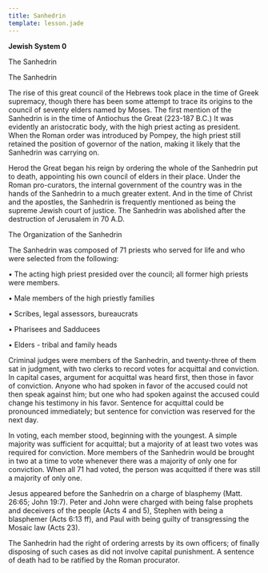 ```yaml
---
title: Sanhedrin
template: lesson.jade
---
```



**Jewish System 0**

The Sanhedrin

The Sanhedrin

The rise of this great council of the Hebrews took place in the time of
Greek supremacy, though there has been some attempt to trace its origins
to the council of seventy elders named by Moses. The first mention of
the Sanhedrin is in the time of Antiochus the Great (223-187 B.C.) It
was evidently an aristocratic body, with the high priest acting as
president. When the Roman order was introduced by Pompey, the high
priest still retained the position of governor of the nation, making it
likely that the Sanhedrin was carrying on.

Herod the Great began his reign by ordering the whole of the Sanhedrin
put to death, appointing his own council of elders in their place. Under
the Roman pro-curators, the internal government of the country was in
the hands of the Sanhedrin to a much greater extent. And in the time of
Christ and the apostles, the Sanhedrin is frequently mentioned as being
the supreme Jewish court of justice. The Sanhedrin was abolished after
the destruction of Jerusalem in 70 A.D.

The Organization of the Sanhedrin

The Sanhedrin was composed of 71 priests who served for life and who
were selected from the following:

• The acting high priest presided over the council; all former high
priests were members.

• Male members of the high priestly families

• Scribes, legal assessors, bureaucrats

• Pharisees and Sadducees

• Elders - tribal and family heads

Criminal judges were members of the Sanhedrin, and twenty-three of them
sat in judgment, with two clerks to record votes for acquittal and
conviction. In capital cases, argument for acquittal was heard first,
then those in favor of conviction. Anyone who had spoken in favor of the
accused could not then speak against him; but one who had spoken against
the accused could change his testimony in his favor. Sentence for
acquittal could be pronounced immediately; but sentence for conviction
was reserved for the next day.

In voting, each member stood, beginning with the youngest. A simple
majority was sufficient for acquittal; but a majority of at least two
votes was required for conviction. More members of the Sanhedrin would
be brought in two at a time to vote whenever there was a majority of
only one for conviction. When all 71 had voted, the person was acquitted
if there was still a majority of only one.

Jesus appeared before the Sanhedrin on a charge of blasphemy (Matt.
26:65; John 19:7). Peter and John were charged with being false prophets
and deceivers of the people (Acts 4 and 5), Stephen with being a
blasphemer (Acts 6:13 ff), and Paul with being guilty of transgressing
the Mosaic law (Acts 23).

The Sanhedrin had the right of ordering arrests by its own officers; of
finally disposing of such cases as did not involve capital punishment. A
sentence of death had to be ratified by the Roman procurator.

